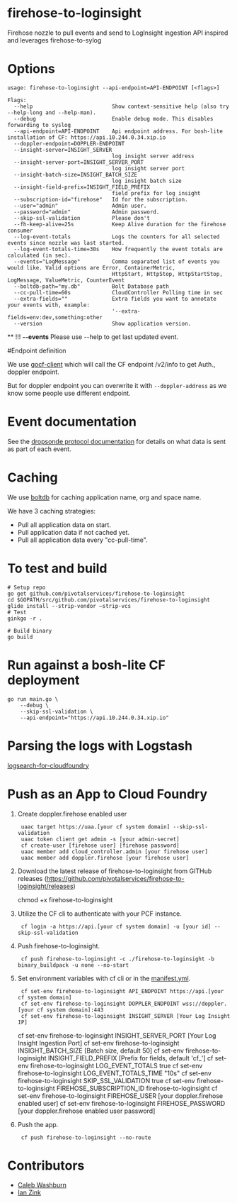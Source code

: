 # firehose-to-loginsight
Firehose nozzle to pull events and send to LogInsight ingestion API inspired and leverages firehose-to-sylog

# Options

```
usage: firehose-to-loginsight --api-endpoint=API-ENDPOINT [<flags>]

Flags:
  --help                         Show context-sensitive help (also try --help-long and --help-man).
  --debug                        Enable debug mode. This disables forwarding to syslog
  --api-endpoint=API-ENDPOINT    Api endpoint address. For bosh-lite installation of CF: https://api.10.244.0.34.xip.io
  --doppler-endpoint=DOPPLER-ENDPOINT
  --insight-server=INSIGHT_SERVER
                                 log insight server address
  --insight-server-port=INSIGHT_SERVER_PORT
                                 log insight server port
  --insight-batch-size=INSIGHT_BATCH_SIZE
                                 log insight batch size
  --insight-field-prefix=INSIGHT_FIELD_PREFIX
                                 field prefix for log insight
  --subscription-id="firehose"   Id for the subscription.
  --user="admin"                 Admin user.
  --password="admin"             Admin password.
  --skip-ssl-validation          Please don't
  --fh-keep-alive=25s            Keep Alive duration for the firehose consumer
  --log-event-totals             Logs the counters for all selected events since nozzle was last started.
  --log-event-totals-time=30s    How frequently the event totals are calculated (in sec).
  --events="LogMessage"          Comma separated list of events you would like. Valid options are Error, ContainerMetric,
                                 HttpStart, HttpStop, HttpStartStop, LogMessage, ValueMetric, CounterEvent
  --boltdb-path="my.db"          Bolt Database path
  --cc-pull-time=60s             CloudController Polling time in sec
  --extra-fields=""              Extra fields you want to annotate your events with, example:
                                 '--extra-fields=env:dev,something:other
  --version                      Show application version.
```

** !!! **--events** Please use --help to get last updated event.


#Endpoint definition

We use [gocf-client](https://github.com/cloudfoundry-community/go-cfclient) which will call the CF endpoint /v2/info to get Auth., doppler endpoint.

But for doppler endpoint you can overwrite it with ``` --doppler-address ``` as we know some people use different endpoint.

# Event documentation

See the [dropsonde protocol documentation](https://github.com/cloudfoundry/dropsonde-protocol/tree/master/events) for details on what data is sent as part of each event.

# Caching
We use [boltdb](https://github.com/boltdb/bolt) for caching application name, org and space name.

We have 3 caching strategies:
* Pull all application data on start.
* Pull application data if not cached yet.
* Pull all application data every "cc-pull-time".

# To test and build


    # Setup repo
    go get github.com/pivotalservices/firehose-to-loginsight
    cd $GOPATH/src/github.com/pivotalservices/firehose-to-loginsight
    glide install --strip-vendor —strip-vcs
    # Test
	ginkgo -r .

    # Build binary
    go build

# Run against a bosh-lite CF deployment

    go run main.go \
		--debug \
		--skip-ssl-validation \
		--api-endpoint="https://api.10.244.0.34.xip.io"

# Parsing the logs with Logstash

[logsearch-for-cloudfoundry](https://github.com/logsearch/logsearch-for-cloudfoundry)

# Push as an App to Cloud Foundry

1. Create doppler.firehose enabled user

		uaac target https://uaa.[your cf system domain] --skip-ssl-validation
		uaac token client get admin -s [your admin-secret]
		cf create-user [firehose user] [firehose password]
		uaac member add cloud_controller.admin [your firehose user]
		uaac member add doppler.firehose [your firehose user]

2. Download the latest release of firehose-to-loginsight from GITHub releases (https://github.com/pivotalservices/firehose-to-loginsight/releases)

   chmod +x firehose-to-loginsight

3. Utilize the CF cli to authenticate with your PCF instance.

		cf login -a https://api.[your cf system domain] -u [your id] --skip-ssl-validation

4. Push firehose-to-loginsight.

		cf push firehose-to-loginsight -c ./firehose-to-loginsight -b binary_buildpack -u none --no-start

5. Set environment variables with cf cli or in the [manifest.yml](./manifest.yml).

		cf set-env firehose-to-loginsight API_ENDPOINT https://api.[your cf system domain]
		cf set-env firehose-to-loginsight DOPPLER_ENDPOINT wss://doppler.[your cf system domain]:443
		cf set-env firehose-to-loginsight INSIGHT_SERVER [Your Log Insight IP]
    cf set-env firehose-to-loginsight INSIGHT_SERVER_PORT [Your Log Insight Ingestion Port]
    cf set-env firehose-to-loginsight INSIGHT_BATCH_SIZE [Batch size, default 50]
    cf set-env firehose-to-loginsight INSIGHT_FIELD_PREFIX [Prefix for fields, default 'cf_']
		cf set-env firehose-to-loginsight LOG_EVENT_TOTALS true
		cf set-env firehose-to-loginsight LOG_EVENT_TOTALS_TIME "10s"
		cf set-env firehose-to-loginsight SKIP_SSL_VALIDATION true
		cf set-env firehose-to-loginsight FIREHOSE_SUBSCRIPTION_ID firehose-to-loginsight
		cf set-env firehose-to-loginsight FIREHOSE_USER  [your doppler.firehose enabled user]
		cf set-env firehose-to-loginsight FIREHOSE_PASSWORD  [your doppler.firehose enabled user password]

6. Push the app.

		cf push firehose-to-loginsight --no-route


# Contributors

* [Caleb Washburn](https://github.com/calebwashburn)
* [Ian Zink](https://github.com/z4ce)
